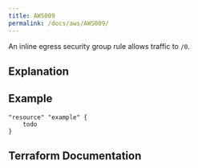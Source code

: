 ```yaml
---
title: AWS009
permalink: /docs/aws/AWS009/
---
```


An inline egress security group rule allows traffic to `/0`.

## Explanation

## Example

```
"resource" "example" {
	todo
}
```

## Terraform Documentation
